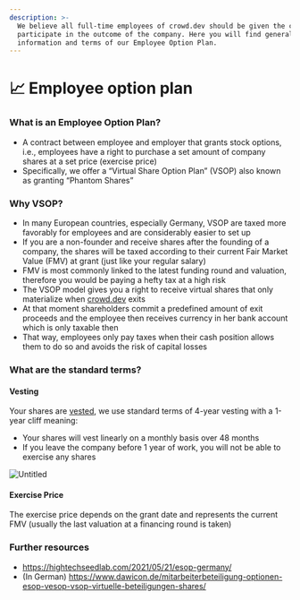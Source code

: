 ```yaml
---
description: >-
  We believe all full-time employees of crowd.dev should be given the chance to
  participate in the outcome of the company. Here you will find general
  information and terms of our Employee Option Plan.
---
```


# 📈 Employee option plan

### What is an Employee Option Plan?

* A contract between employee and employer that grants stock options, i.e., employees have a right to purchase a set amount of company shares at a set price (exercise price)
* Specifically, we offer a “Virtual Share Option Plan” (VSOP) also known as granting “Phantom Shares”

### Why VSOP?

* In many European countries, especially Germany, VSOP are taxed more favorably for employees and are considerably easier to set up
* If you are a non-founder and receive shares after the founding of a company, the shares will be taxed according to their current Fair Market Value (FMV) at grant (just like your regular salary)
* FMV is most commonly linked to the latest funding round and valuation, therefore you would be paying a hefty tax at a high risk
* The VSOP model gives you a right to receive virtual shares that only materialize when [crowd.dev](http://crowd.dev) exits
* At that moment shareholders commit a predefined amount of exit proceeds and the employee then receives currency in her bank account which is only taxable then
* That way, employees only pay taxes when their cash position allows them to do so and avoids the risk of capital losses

### What are the standard terms?

#### Vesting

Your shares are [vested](https://www.investopedia.com/terms/v/vesting.asp), we use standard terms of 4-year vesting with a 1-year cliff meaning:

* Your shares will vest linearly on a monthly basis over 48 months
* If you leave the company before 1 year of work, you will not be able to exercise any shares

![Untitled](https://s3-us-west-2.amazonaws.com/secure.notion-static.com/8fcae96c-0b46-496a-8610-c2de90c3f07a/Untitled.png)

#### Exercise Price

The exercise price depends on the grant date and represents the current FMV (usually the last valuation at a financing round is taken)

### Further resources

* https://hightechseedlab.com/2021/05/21/esop-germany/
* (In German) https://www.dawicon.de/mitarbeiterbeteiligung-optionen-esop-vesop-vsop-virtuelle-beteiligungen-shares/
